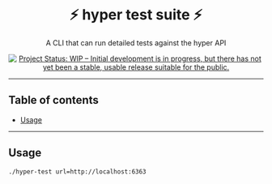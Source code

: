 <h1 align="center">⚡️ hyper test suite ⚡️</h1>
<p align="center">A CLI that can run detailed tests against the hyper API</p>
<p align="center">
  <a href="https://www.repostatus.org/#wip"><img src="https://www.repostatus.org/badges/latest/wip.svg" alt="Project Status: WIP – Initial development is in progress, but there has not yet been a stable, usable release suitable for the public." /></a>
  </p>

---

## Table of contents

- [Usage](#usage)

---

## Usage

```
./hyper-test url=http://localhost:6363
```

